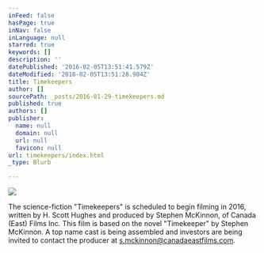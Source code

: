 ```yaml
---
inFeed: false
hasPage: true
inNav: false
inLanguage: null
starred: true
keywords: []
description: ''
datePublished: '2016-02-05T13:51:41.579Z'
dateModified: '2016-02-05T13:51:28.904Z'
title: Timekeepers
author: []
sourcePath: _posts/2016-01-29-timekeepers.md
published: true
authors: []
publisher:
  name: null
  domain: null
  url: null
  favicon: null
url: timekeepers/index.html
_type: Blurb

---
```

![](https://the-grid-user-content.s3-us-west-2.amazonaws.com/022c2f43-9b9d-4637-9db9-99b6579d1ab6.jpg)

The science-fiction "Timekeepers" is scheduled to begin filming in 2016, written by H. Scott Hughes and produced by Stephen McKinnon, of Canada (East) Films Inc. This film is based on the novel "Timekeeper" by Stephen McKinnon. A top name cast is being assembled and investors are being invited to contact the producer at s.mckinnon@canadaeastfilms.com.